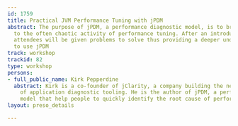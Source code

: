 ```yaml
---
id: 1759
title: Practical JVM Performance Tuning with jPDM
abstract: The purpose of jPDM, a performance diagnostic model, is to bring structure
  to the often chaotic activity of performance tuning. After an introduction to jPDM,
  attendees will be given problems to solve thus providing a deeper understand how
  to use jPDM
track: workshop
trackid: 82
type: workshop
persons:
- full_public_name: Kirk Pepperdine
  abstract: Kirk is a co-founder of jClarity, a company building the next generation
    of application diagnostic tooling. He is the author of jPDM, a performance diagnostic
    model that help people to quickly identify the root cause of performance regressions.
layout: preso_details

---
```

